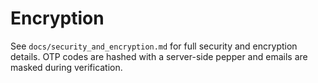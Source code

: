 # Encryption

See `docs/security_and_encryption.md` for full security and encryption details. OTP codes are hashed with a server-side pepper and emails are masked during verification.
